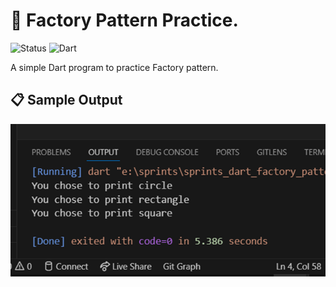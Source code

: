 # 🏓 Factory Pattern Practice.

![Status](https://img.shields.io/badge/Status-Active-brightgreen)
![Dart](https://img.shields.io/badge/Dart-100%25-brightgreen)

A simple Dart program to practice Factory pattern.

## 📋 Sample Output

<img src="lib/output.png" >
